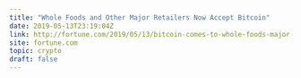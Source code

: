 ```yaml
---
title: "Whole Foods and Other Major Retailers Now Accept Bitcoin"
date: 2019-05-13T23:19:04Z
link: http://fortune.com/2019/05/13/bitcoin-comes-to-whole-foods-major-retailers-in-coup-for-digital-currency/?utm_medium=RSS&utm_source=hune
site: fortune.com
topic: crypto
draft: false
---
```

